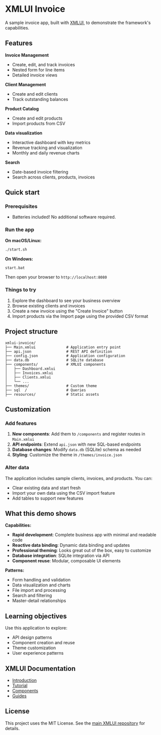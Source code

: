 # XMLUI Invoice

A sample invoice app, built with [XMLUI](https://xmlui.com), to demonstrate the framework's capabilities.

## Features

**Invoice Management**
- Create, edit, and track invoices
- Nested form for line items
- Detailed invoice views

**Client Management**
- Create and edit clients
- Track outstanding balances

**Product Catalog**
- Create and edit products
- Import products from CSV

**Data visualization**
- Interactive dashboard with key metrics
- Revenue tracking and visualization
- Monthly and daily revenue charts

**Search**
- Date-based invoice filtering
- Search across clients, products, invoices

## Quick start

### Prerequisites
- Batteries included! No additional software required.

### Run the app

**On macOS/Linux:**
```bash
./start.sh
```

**On Windows:**
```bash
start.bat
```

Then open your browser to `http://localhost:8080`

### Things to try
1. Explore the dashboard to see your business overview
2. Browse existing clients and invoices
3. Create a new invoice using the "Create Invoice" button
4. Import products via the Import page using the provided CSV format

## Project structure

```
xmlui-invoice/
├── Main.xmlui              # Application entry point
├── api.json                # REST API definition
├── config.json             # Application configuration
├── data.db                 # SQLite database
├── components/             # XMLUI components
│   ├── Dashboard.xmlui
│   ├── Invoices.xmlui
│   ├── Clients.xmlui
│   └── ...
├── themes/                 # Custom theme
├── sql  /                  # Queries
├── resources/              # Static assets
```

## Customization

### Add features
1. **New components**: Add them to `/components` and register routes in `Main.xmlui`
2. **API endpoints**: Extend `api.json` with new SQL-based endpoints
3. **Database changes**: Modify `data.db` (SQLite) schema as needed
4. **Styling**: Customize the theme in `/themes/invoice.json`

### Alter data
The application includes sample clients, invoices, and products. You can:
- Clear existing data and start fresh
- Import your own data using the CSV import feature
- Add tables to support new features

## What this demo shows

**Capabilities:**
- **Rapid development**: Complete business app with minimal and readable code
- **Reactive data binding**: Dynamic data binding and updates
- **Professional theming**: Looks great out of the box, easy to customize
- **Database integration**: SQLite integration via API
- **Component reuse**: Modular, composable UI elements

**Patterns:**
- Form handling and validation
- Data visualization and charts
- File import and processing
- Search and filtering
- Master-detail relationships


## Learning objectives

Use this application to explore:
- API design patterns
- Component creation and reuse
- Theme customization
- User experience patterns

## XMLUI Documentation

- [Introduction](https://docs.xmlui.com/)
- [Tutorial](https://docs.xmlui.com/tutorial-01)
- [Components](https://docs.xmlui.com/components/_overview)
- [Guides](https://docs.xmlui.com/app-structure)

## License

This project uses the MIT License. See the [main XMLUI repository](https://github.com/xmlui-com/xmlui) for details.

